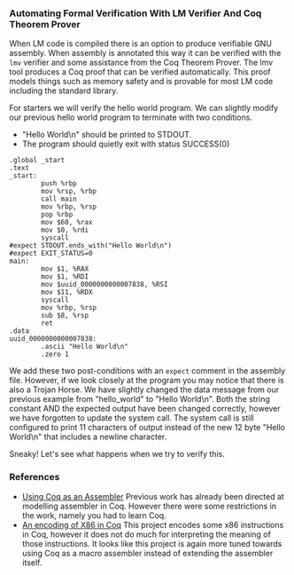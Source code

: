 
### Automating Formal Verification With LM Verifier And Coq Theorem Prover

When LM code is compiled there is an option to produce verifiable GNU assembly.
When assembly is annotated this way it can be verified with the `lmv` verifier and some assistance from the Coq Theorem Prover.
The lmv tool produces a Coq proof that can be verified automatically.
This proof models things such as memory safety and is provable for most LM code including the standard library.

For starters we will verify the hello world program.
We can slightly modify our previous hello world program to terminate with two conditions.
* "Hello World\n" should be printed to STDOUT.
* The program should quietly exit with status SUCCESS(0)

```
.global _start
.text
_start:
        push %rbp
        mov %rsp, %rbp
        call main
        mov %rbp, %rsp
        pop %rbp
        mov $60, %rax
        mov $0, %rdi
        syscall
#expect STDOUT.ends_with("Hello World\n")
#expect EXIT_STATUS=0
main:
        mov $1, %RAX
        mov $1, %RDI
        mov $uuid_0000000000007838, %RSI
        mov $11, %RDX
        syscall
        mov %rbp, %rsp
        sub $8, %rsp
        ret
.data
uuid_0000000000007838:
        .ascii "Hello World\n"
        .zero 1
```

We add these two post-conditions with an `expect` comment in the assembly file.
However, if we look closely at the program you may notice that there is also a Trojan Horse.
We have slightly changed the data message from our previous example from "hello_world" to "Hello World\n".
Both the string constant AND the expected output have been changed correctly, however we have forgotten to update the system call.
The system call is still configured to print 11 characters of output instead of the new 12 byte "Hello World\n" that includes a newline character.

Sneaky! Let's see what happens when we try to verify this.

### References
* [Using Coq as an Assembler](https://www.microsoft.com/en-us/research/wp-content/uploads/2016/12/coqasm.pdf)
  Previous work has already been directed at modelling assembler in Coq.
  However there were some restrictions in the work, namely you had to learn Coq.
* [An encoding of X86 in Coq](https://github.com/maximedenes/coq-amd64)
  This project encodes some x86 instructions in Coq, however it does not do much for interpreting the meaning of those instructions.
  It looks like this project is again more tuned towards using Coq as a macro assembler instead of extending the assembler itself.
